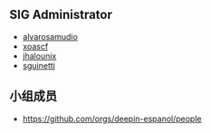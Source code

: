 <!--
    SIG Member List

    You can edit the content of the following template freely.

    List the members in Makrdown syntax. Name can be nick name. One member per line.
    Please notice: SIG administrator must provide their GitHub ID so someone else can contact them when needed.
-->

## SIG Administrator

- [alvarosamudio](https://github.com/alvarosamudio)
- [xoascf](https://github.com/xoascf)
- [jhalounix](https://github.com/jhalounix)
- [sguinetti](https://github.com/sguinetti)

## 小组成员

- https://github.com/orgs/deepin-espanol/people